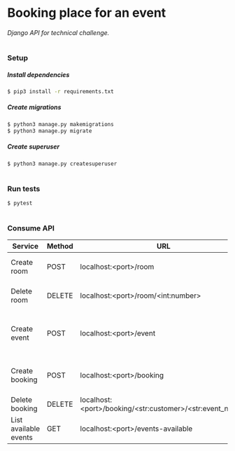 # Booking place for an event
###### Django API for technical challenge.
#


### Setup

##### Install dependencies
```sh
$ pip3 install -r requirements.txt
```

##### Create migrations
```sh
$ python3 manage.py makemigrations
$ python3 manage.py migrate
```

##### Create superuser
```sh
$ python3 manage.py createsuperuser
```

#

### Run tests
```sh
$ pytest
```

#

### Consume API

| Service | Method | URL | Authorization | Form-data |
| ------ | ------ | ------ | ------ | ------ |
| Create room | POST | localhost:\<port\>/room | Basic Auth (username, password) | number (int), capacity (int) |
| Delete room | DELETE | localhost:\<port\>/room/\<int:number\> | Basic Auth (username, password) |  |
| Create event | POST | localhost:\<port\>/event | Basic Auth (username, password) | type (str), name (str), room_number (int), date (date) |
| Create booking | POST | localhost:\<port\>/booking |  | customer (str), event_name (str) |
| Delete booking | DELETE | localhost:\<port\>/booking/\<str:customer\>/\<str:event_name\> |  |  |
| List available events | GET | localhost:\<port\>/events-available |  |  |
